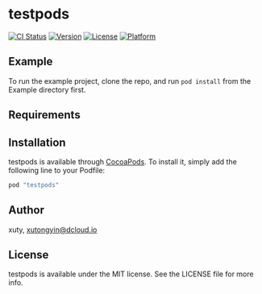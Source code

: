 # testpods

[![CI Status](http://img.shields.io/travis/xuty/testpods.svg?style=flat)](https://travis-ci.org/xuty/testpods)
[![Version](https://img.shields.io/cocoapods/v/testpods.svg?style=flat)](http://cocoapods.org/pods/testpods)
[![License](https://img.shields.io/cocoapods/l/testpods.svg?style=flat)](http://cocoapods.org/pods/testpods)
[![Platform](https://img.shields.io/cocoapods/p/testpods.svg?style=flat)](http://cocoapods.org/pods/testpods)

## Example

To run the example project, clone the repo, and run `pod install` from the Example directory first.

## Requirements

## Installation

testpods is available through [CocoaPods](http://cocoapods.org). To install
it, simply add the following line to your Podfile:

```ruby
pod "testpods"
```

## Author

xuty, xutongyin@dcloud.io

## License

testpods is available under the MIT license. See the LICENSE file for more info.
